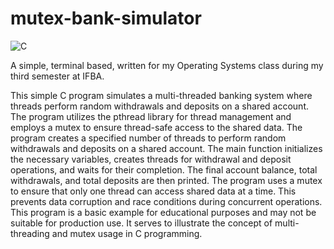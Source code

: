 # mutex-bank-simulator
![C](https://img.shields.io/badge/c-%2300599C.svg?style=for-the-badge&logo=c&logoColor=white)

A simple, terminal based, written for my Operating Systems class during my third semester at IFBA. 

This simple C program simulates a multi-threaded banking system where threads perform random withdrawals and deposits on a shared account. The program utilizes the pthread library for thread management and employs a mutex to ensure thread-safe access to the shared data.
The program creates a specified number of threads to perform random withdrawals and deposits on a shared account. The main function initializes the necessary variables, creates threads for withdrawal and deposit operations, and waits for their completion. The final account balance, total withdrawals, and total deposits are then printed. The program uses a mutex to ensure that only one thread can access shared data at a time. This prevents data corruption and race conditions during concurrent operations.
This program is a basic example for educational purposes and may not be suitable for production use. It serves to illustrate the concept of multi-threading and mutex usage in C programming.
